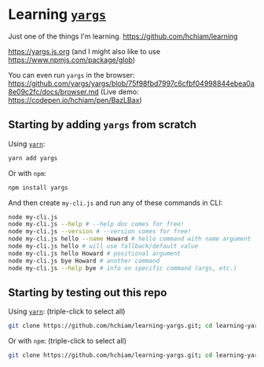 # Learning [`yargs`](https://www.npmjs.com/package/yargs)

Just one of the things I'm learning. <https://github.com/hchiam/learning>

<https://yargs.js.org> (and I might also like to use <https://www.npmjs.com/package/glob>)

You can even run `yargs` in the browser: <https://github.com/yargs/yargs/blob/75f98fbd7997c6cfbf04998844ebea0a8e09c2fc/docs/browser.md> (Live demo: <https://codepen.io/hchiam/pen/BazLBax>)

## Starting by adding `yargs` from scratch

Using [`yarn`](https://github.com/hchiam/learning-yarn):

```bash
yarn add yargs
```

Or with `npm`:

```bash
npm install yargs
```

And then create `my-cli.js` and run any of these commands in CLI:

```bash
node my-cli.js
node my-cli.js --help # --help doc comes for free!
node my-cli.js --version # --version comes for free!
node my-cli.js hello --name Howard # hello command with name argument
node my-cli.js hello # will use fallback/default value
node my-cli.js hello Howard # positional argument
node my-cli.js bye Howard # another command
node my-cli.js --help bye # info on specific command (args, etc.)
```

## Starting by testing out this repo

Using [`yarn`](https://github.com/hchiam/learning-yarn): (triple-click to select all)

```bash
git clone https://github.com/hchiam/learning-yargs.git; cd learning-yargs; yarn;
```

Or with `npm`: (triple-click to select all)

```bash
git clone https://github.com/hchiam/learning-yargs.git; cd learning-yargs; npm install;
```

